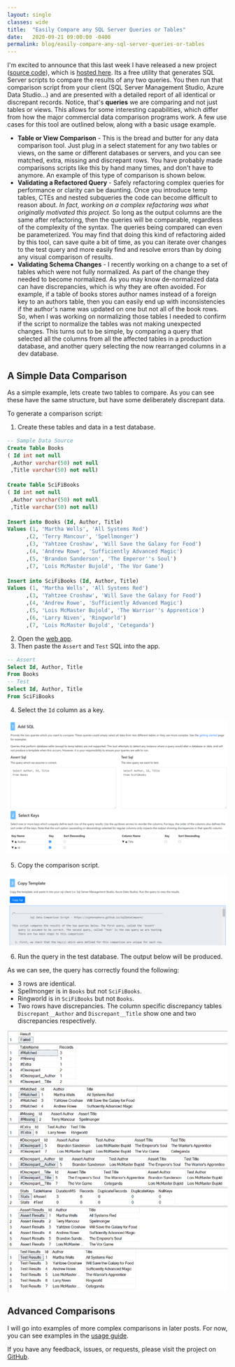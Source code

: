 ```yaml
---
layout: single
classes: wide
title:  "Easily Compare any SQL Server Queries or Tables"
date:   2020-09-21 09:00:00 -0400
permalink: blog/easily-compare-any-sql-server-queries-or-tables
---
```


I'm excited to announce that this last week I have released a new project ([source code][project]), which is [hosted here][appURL]. Its a free utility that generates SQL Server scripts to compare the results of any two queries. You then run that comparison script from your client (SQL Server Management Studio, Azure Data Studio...) and are presented with a detailed report of all identical or discrepant records. Notice, that's **queries** we are comparing and not just tables or views. This allows for some interesting capabilities, which differ from how the major commercial data comparison programs work. A few use cases for this tool are outlined below, along with a basic usage example.

* **Table or View Comparison** - This is the bread and butter for any data comparison tool. Just plug in a select statement for any two tables or views, on the same or different databases or servers, and you can see matched, extra, missing and discrepant rows. You have probably made comparisons scripts like this by hand many times, and don't have to anymore. An example of this type of comparison is shown below. 
* **Validating a Refactored Query** - Safely refactoring complex queries for performance or clarity can be daunting. Once you introduce temp tables, CTEs and nested subqueries the code can become difficult to reason about. *In fact, working on a complex refactoring was what originally motivated this project.* So long as the output columns are the same after refactoring, then the queries will be comparable, regardless of the complexity of the syntax. The queries being compared can even be parameterized. You may find that doing this kind of refactoring aided by this tool, can save quite a bit of time, as you can iterate over changes to the test query and more easily find and resolve errors than by doing any visual comparison of results.
* **Validating Schema Changes** - I recently working on a change to a set of tables which were not fully normalized. As part of the change they needed to become normalized. As you may know de-normalized data can have discrepancies, which is why they are often avoided. For example, if a table of books stores author names instead of a foreign key to an authors table, then you can easily end up with inconsistencies if the author's name was updated on one but not all of the book rows. So, when I was working on normalizing those tables I needed to confirm if the script to normalize the tables was not making unexpected changes. This turns out to be simple, by comparing a query that selected all the columns from all the affected tables in a production database, and another query selecting the now rearranged columns in a dev database.

## A Simple Data Comparison

As a simple example, lets create two tables to compare. As you can see these have the same structure, but have some deliberately discrepant data.

To generate a comparison script:
1. Create these tables and data in a test database.

``` sql
-- Sample Data Source
Create Table Books
( Id int not null
 ,Author varchar(50) not null
 ,Title varchar(50) not null)

Create Table SciFiBooks
( Id int not null
 ,Author varchar(50) not null
 ,Title varchar(50) not null)

Insert into Books (Id, Author, Title)
Values (1, 'Martha Wells', 'All Systems Red')
      ,(2, 'Terry Mancour', 'Spellmonger')
      ,(3, 'Yahtzee Croshaw', 'Will Save the Galaxy for Food')
      ,(4, 'Andrew Rowe', 'Sufficiently Advanced Magic')
      ,(5, 'Brandon Sanderson', 'The Emperor''s Soul')
      ,(7, 'Lois McMaster Bujold', 'The Vor Game')

Insert into SciFiBooks (Id, Author, Title)
Values (1, 'Martha Wells', 'All Systems Red')
      ,(3, 'Yahtzee Croshaw', 'Will Save the Galaxy for Food')
      ,(4, 'Andrew Rowe', 'Sufficiently Advanced Magic')
      ,(5, 'Lois McMaster Bujold', 'The Warrior''s Apprentice')
      ,(6, 'Larry Niven', 'Ringworld')
      ,(7, 'Lois McMaster Bujold', 'Ceteganda')
```

2. Open the [web app][appURL].
3. Then paste the `Assert` and `Test` SQL into the app.

``` sql
-- Assert
Select Id, Author, Title
From Books
-- Test
Select Id, Author, Title
From SciFiBooks
```

4. Select the `Id` column as a key.

 ![results](/images/2020/sql-data-compare/book_query_in_app.png)

5. Copy the comparison script.

 ![results](/images/2020/sql-data-compare/book_query_in_app_copy.png)

6. Run the query in the test database. The output below will be produced.

As we can see, the query has correctly found the following:
* 3 rows are identical.
* Spellmonger is in `Books` but not `SciFiBooks`.
* Ringworld is in `SciFiBooks` but not `Books`.
* Two rows have discrepancies. The column specific discrepancy tables `Discrepant__Author` and `Discrepant__Title` show one and two discrepancies respectively. 

 ![results](/images/2020/sql-data-compare/book_comparison.png)

## Advanced Comparisons

I will go into examples of more complex comparisons in later posts. For now, you can see examples in the [usage guide][usage].

If you have any feedback, issues, or requests, please visit the project on [GitHub][project].

[project]: https://github.com/Siphonophora/SqlDataCompare
[appURL]: https://sqldatacompare.mjconrad.com/
[usage]: https://github.com/Siphonophora/SqlDataCompare/blob/master/docs/usage_guide.md
